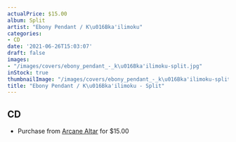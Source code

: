 ```yaml
---
actualPrice: $15.00
album: Split
artist: "Ebony Pendant / K\u016Bka'ilimoku"
categories:
- CD
date: '2021-06-26T15:03:07'
draft: false
images:
- "/images/covers/ebony_pendant_-_k\u016Bka'ilimoku-split.jpg"
inStock: true
thumbnailImage: "/images/covers/ebony_pendant_-_k\u016Bka'ilimoku-split-thumb.jpg"
title: "Ebony Pendant / K\u016Bka'ilimoku - Split"
---
```


## CD
* Purchase from [Arcane Altar](https://arcanealtar.bigcartel.com/product/ebony-pendant-kuka-ilimoku-split-cd) for $15.00
